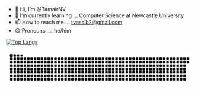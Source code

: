 - 👋 Hi, I’m @TamairNV
- 🌱 I’m currently learning ... Computer Science at Newcastle University
- 📫 How to reach me ... tvassib2@gmail.com
- 😄 Pronouns: ... he/him


[![Top Langs](https://github-readme-stats.vercel.app/api/top-langs/?username=TamairNV&layout=donut-vertical)](https://github.com/anuraghazra/github-readme-stats)
<!---
TamairNV/TamairNV is a ✨ special ✨ repository because its `README.md` (this file) appears on your GitHub profile.
You can click the Preview link to take a look at your changes.
--->
![snake gif](https://github.com/TamairNV/TamairNV/blob/output/github-snake-dark.svg)
